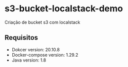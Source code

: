 # s3-bucket-localstack-demo
Criação de bucket s3 com localstack

## Requisitos
 - Dokcer version:  20.10.8
 - Docker-compose version: 1.29.2
 - Java version: 1.8

